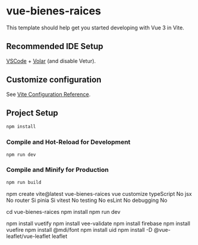 # vue-bienes-raices

This template should help get you started developing with Vue 3 in Vite.

## Recommended IDE Setup

[VSCode](https://code.visualstudio.com/) + [Volar](https://marketplace.visualstudio.com/items?itemName=Vue.volar) (and disable Vetur).

## Customize configuration

See [Vite Configuration Reference](https://vitejs.dev/config/).

## Project Setup

```sh
npm install
```

### Compile and Hot-Reload for Development

```sh
npm run dev
```

### Compile and Minify for Production

```sh
npm run build
```
npm create vite@latest
vue-bienes-raices
vue
customize
typeScript No
jsx No
router Si
pinia Si
vitest No
testing No
esLint No 
debugging No

cd vue-bienes-raices
npm install
npm run dev

npm install vuetify
npm install vee-validate
npm install firebase
npm install vuefire
npm install @mdi/font
npm install uid
npm install -D @vue-leaflet/vue-leaflet leaflet